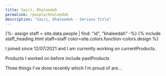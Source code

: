 ```yaml
---
title: Sairi, Khaleedah
permalink: /people/khaleedah
description: "Sairi, Khaleedah - Serious Title"
---
```


{%- assign staff = site.data.people | find: "id", "khaleedah" -%}
{% include staff_heading.html staff=staff color=site.colors.function-colors.design %}

<p>I joined since 12/07/2021 and I am currently working on currentProducts.</p>

<p>Products I worked on before include pastProducts</p>

<p>Three things I've done recently which I'm proud of are...</p>

